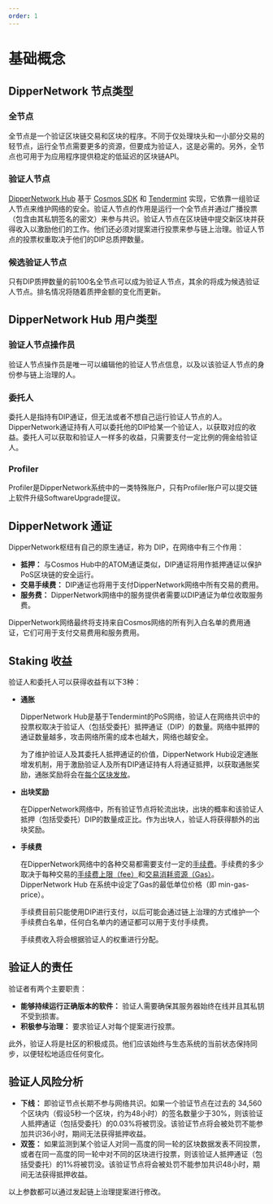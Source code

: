 ```yaml
---
order: 1
---
```


# 基础概念

## DipperNetwork 节点类型

### 全节点

全节点是一个验证区块链交易和区块的程序。不同于仅处理块头和一小部分交易的轻节点，运行全节点需要更多的资源，但要成为验证人，这是必需的。另外，全节点也可用于为应用程序提供稳定的低延迟的区块链API。

### 验证人节点

[DipperNetwork Hub](../get-started/) 基于 [Cosmos SDK](https://cosmos.network/docs/intro/) 和 [Tendermint](https://tendermint.com/docs/introduction/what-is-tendermint.html) 实现，它依靠一组验证人节点来维护网络的安全。验证人节点的作用是运行一个全节点并通过广播投票（包含由其私钥签名的密文）来参与共识。验证人节点在区块链中提交新区块并获得收入以激励他们的工作。他们还必须对提案进行投票来参与链上治理。验证人节点的投票权重取决于他们的DIP总质押数量。

### 候选验证人节点

只有DIP质押数量的前100名全节点可以成为验证人节点，其余的将成为候选验证人节点。排名情况将随着质押金额的变化而更新。

## DipperNetwork Hub 用户类型

### 验证人节点操作员

验证人节点操作员是唯一可以编辑他的验证人节点信息，以及以该验证人节点的身份参与链上治理的人。

### 委托人

委托人是指持有DIP通证，但无法或者不想自己运行验证人节点的人。DipperNetwork通证持有人可以委托他的DIP给某一个验证人，以获取对应的收益。委托人可以获取和验证人一样多的收益，只需要支付一定比例的佣金给验证人。

### Profiler

Profiler是DipperNetwork系统中的一类特殊账户，只有Profiler账户可以提交链上软件升级SoftwareUpgrade提议。

## DipperNetwork 通证

DipperNetwork枢纽有自己的原生通证，称为 DIP，在网络中有三个作用：

- **抵押：** 与Cosmos Hub中的ATOM通证类似，DIP通证将用作抵押通证以保护PoS区块链的安全运行。
- **交易手续费：** DIP通证也将用于支付DipperNetwork网络中所有交易的费用。
- **服务费：** DipperNetwork网络中的服务提供者需要以DIP通证为单位收取服务费。

DipperNetwork网络最终将支持来自Cosmos网络的所有列入白名单的费用通证，它们可用于支付交易费用和服务费用。

## Staking 收益

验证人和委托人可以获得收益有以下3种：

- **通胀**

  DipperNetwork Hub是基于Tendermint的PoS网络，验证人在网络共识中的投票权取决于验证人（包括受委托）抵押通证（DIP）的数量。网络中抵押的通证数量越多，攻击网络所需的成本也越大，网络也越安全。

  为了维护验证人及其委托人抵押通证的价值，DipperNetwork Hub设定通胀增发机制，用于激励验证人及所有DIP通证持有人将通证抵押，以获取通胀奖励，通胀奖励将会在[每个区块发放](../features/mint.md)。

- **出块奖励**

  在DipperNetwork网络中，所有验证节点将轮流出块，出块的概率和该验证人抵押（包括受委托）DIP的数量成正比。作为出块人，验证人将获得额外的出块奖励。

- **手续费**

  在DipperNetwork网络中的各种交易都需要支付一定的[手续费](fee.md)。手续费的多少取决于每种交易的[手续费上限（fee）](fee.md#fee)和[交易消耗资源（Gas）](fee.md#gas)。DipperNetwork Hub 在系统中设定了Gas的最低单位价格（即 min-gas-price）。
  
  手续费目前只能使用DIP进行支付，以后可能会通过链上治理的方式维护一个手续费白名单，任何白名单内的通证都可以用于支付手续费。

  手续费收入将会根据验证人的权重进行分配。

## 验证人的责任

验证者有两个主要职责：

- **能够持续运行正确版本的软件：** 验证人需要确保其服务器始终在线并且其私钥不受到损害。
- **积极参与治理：** 要求验证人对每个提案进行投票。

此外，验证人将是社区的积极成员。他们应该始终与生态系统的当前状态保持同步，以便轻松地适应任何变化。

## 验证人风险分析

- **下线：** 即验证节点长期不参与网络共识。如果一个验证节点在过去的 34,560 个区块内（假设5秒一个区块，约为48小时）的签名数量少于30%，则该验证人抵押通证（包括受委托）的0.03%将被罚没。该验证节点将会被处罚不能参加共识36小时，期间无法获得抵押收益。
- **双签：** 如果监测到某个验证人对同一高度的同一轮的区块数据发表不同投票，或者在同一高度的同一轮中对不同的区块进行投票，则该验证人抵押通证（包括受委托）的1%将被罚没。该验证节点将会被处罚不能参加共识48小时，期间无法获得抵押收益。

以上参数都可以通过发起链上治理提案进行修改。
